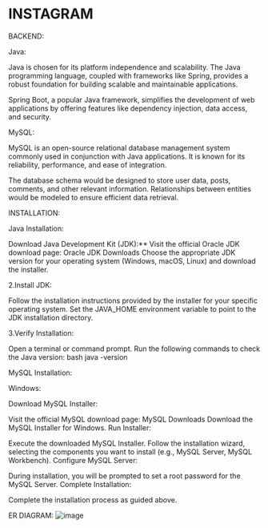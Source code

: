 # INSTAGRAM

BACKEND:

Java:

Java is chosen for its platform independence and scalability. The Java programming language, coupled with frameworks like Spring, provides a robust foundation for building scalable and maintainable applications.

Spring Boot, a popular Java framework, simplifies the development of web applications by offering features like dependency injection, data access, and security.

MySQL:

MySQL is an open-source relational database management system commonly used in conjunction with Java applications. It is known for its reliability, performance, and ease of integration.

The database schema would be designed to store user data, posts, comments, and other relevant information. Relationships between entities would be modeled to ensure efficient data retrieval.

INSTALLATION:

Java Installation:

Download Java Development Kit (JDK):**
Visit the official Oracle JDK download page: Oracle JDK Downloads
Choose the appropriate JDK version for your operating system (Windows, macOS, Linux) and download the installer.

2.Install JDK:

Follow the installation instructions provided by the installer for your specific operating system.
Set the JAVA_HOME environment variable to point to the JDK installation directory.

3.Verify Installation:

Open a terminal or command prompt.
Run the following commands to check the Java version: bash java -version

MySQL Installation:

Windows:

Download MySQL Installer:

Visit the official MySQL download page: MySQL Downloads
Download the MySQL Installer for Windows.
Run Installer:

Execute the downloaded MySQL Installer.
Follow the installation wizard, selecting the components you want to install (e.g., MySQL Server, MySQL Workbench).
Configure MySQL Server:

During installation, you will be prompted to set a root password for the MySQL Server.
Complete Installation:

Complete the installation process as guided above.

ER DIAGRAM:
![image](https://github.com/sridhar07github/Instagram-Application/assets/147645506/3869494a-9750-4b8d-a4e0-7e236ff329cd)

